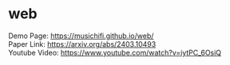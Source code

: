 # web

Demo Page: https://musichifi.github.io/web/ <br>
Paper Link: https://arxiv.org/abs/2403.10493 <br>
Youtube Video: https://www.youtube.com/watch?v=iytPC_6OsiQ

